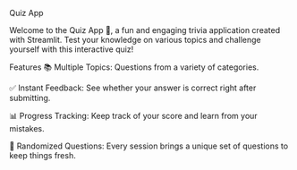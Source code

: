 Quiz App

Welcome to the Quiz App 🎉, a fun and engaging trivia application created with Streamlit. Test your knowledge on various topics and challenge yourself with this interactive quiz!

Features
📚 Multiple Topics: Questions from a variety of categories.

✅ Instant Feedback: See whether your answer is correct right after submitting.

📊 Progress Tracking: Keep track of your score and learn from your mistakes.

🔄 Randomized Questions: Every session brings a unique set of questions to keep things fresh.
